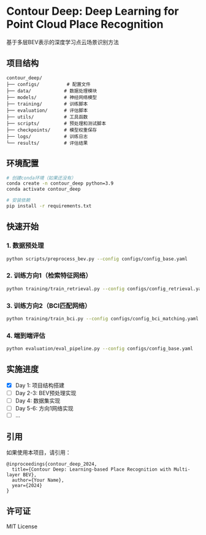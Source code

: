 # Contour Deep: Deep Learning for Point Cloud Place Recognition

基于多层BEV表示的深度学习点云场景识别方法

## 项目结构
```
contour_deep/
├── configs/          # 配置文件
├── data/            # 数据处理模块
├── models/          # 神经网络模型
├── training/        # 训练脚本
├── evaluation/      # 评估脚本
├── utils/           # 工具函数
├── scripts/         # 预处理和测试脚本
├── checkpoints/     # 模型权重保存
├── logs/            # 训练日志
└── results/         # 评估结果
```

## 环境配置
```bash
# 创建conda环境（如果还没有）
conda create -n contour_deep python=3.9
conda activate contour_deep

# 安装依赖
pip install -r requirements.txt
```

## 快速开始

### 1. 数据预处理
```bash
python scripts/preprocess_bev.py --config configs/config_base.yaml
```

### 2. 训练方向1（检索特征网络）
```bash
python training/train_retrieval.py --config configs/config_retrieval.yaml
```

### 3. 训练方向2（BCI匹配网络）
```bash
python training/train_bci.py --config configs/config_bci_matching.yaml
```

### 4. 端到端评估
```bash
python evaluation/eval_pipeline.py --config configs/config_base.yaml
```

## 实施进度

- [x] Day 1: 项目结构搭建
- [ ] Day 2-3: BEV预处理实现
- [ ] Day 4: 数据集实现
- [ ] Day 5-6: 方向1网络实现
- [ ] ...

## 引用

如果使用本项目，请引用：
```
@inproceedings{contour_deep_2024,
  title={Contour Deep: Learning-based Place Recognition with Multi-layer BEV},
  author={Your Name},
  year={2024}
}
```

## 许可证

MIT License